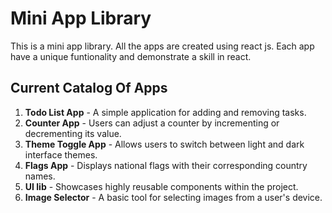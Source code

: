 # Mini App Library

This is a mini app library. All the apps are created using react js. Each app have a unique funtionality and demonstrate a skill in react. 

## Current Catalog Of Apps

1. **Todo List App** - A simple application for adding and removing tasks.
2. **Counter App** - Users can adjust a counter by incrementing or decrementing its value.
3. **Theme Toggle App** - Allows users to switch between light and dark interface themes.
4. **Flags App** - Displays national flags with their corresponding country names.
5. **UI lib** - Showcases highly reusable components within the project.
6. **Image Selector** - A basic tool for selecting images from a user's device.